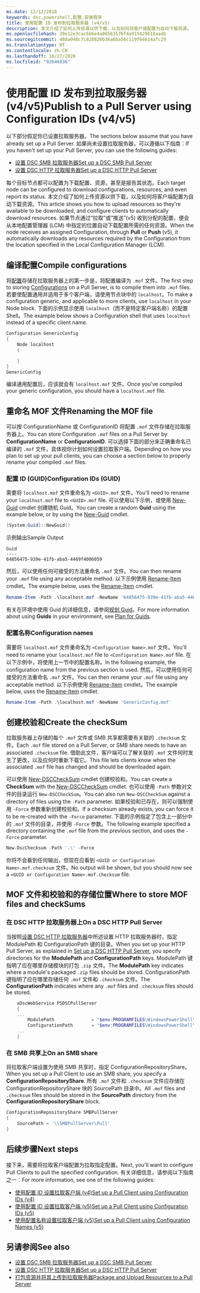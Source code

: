 ```yaml
---
ms.date: 12/12/2018
keywords: dsc,powershell,配置,安装程序
title: 使用配置 ID 发布到拉取服务器 (v4/v5)
description: 本文介绍了如何上传资源以供下载，以及如何将客户端配置为自动下载资源。
ms.openlocfilehash: 20e12e3cac6b6e4a86563576f4a915429b18aadb
ms.sourcegitcommit: 488a940c7c828820b36a6ba56c119f64614afc29
ms.translationtype: HT
ms.contentlocale: zh-CN
ms.lasthandoff: 10/27/2020
ms.locfileid: "92646836"
---
```

# <a name="publish-to-a-pull-server-using-configuration-ids-v4v5"></a><span data-ttu-id="cfb8b-104">使用配置 ID 发布到拉取服务器 (v4/v5)</span><span class="sxs-lookup"><span data-stu-id="cfb8b-104">Publish to a Pull Server using Configuration IDs (v4/v5)</span></span>

<span data-ttu-id="cfb8b-105">以下部分假定你已设置拉取服务器。</span><span class="sxs-lookup"><span data-stu-id="cfb8b-105">The sections below assume that you have already set up a Pull Server.</span></span> <span data-ttu-id="cfb8b-106">如果尚未设置拉取服务器，可以遵循以下指南：</span><span class="sxs-lookup"><span data-stu-id="cfb8b-106">If you haven't set up your Pull Server, you can use the following guides:</span></span>

- [<span data-ttu-id="cfb8b-107">设置 DSC SMB 拉取服务器</span><span class="sxs-lookup"><span data-stu-id="cfb8b-107">Set up a DSC SMB Pull Server</span></span>](pullServerSmb.md)
- [<span data-ttu-id="cfb8b-108">设置 DSC HTTP 拉取服务器</span><span class="sxs-lookup"><span data-stu-id="cfb8b-108">Set up a DSC HTTP Pull Server</span></span>](pullServer.md)

<span data-ttu-id="cfb8b-109">每个目标节点都可以配置为下载配置、资源，甚至是报告其状态。</span><span class="sxs-lookup"><span data-stu-id="cfb8b-109">Each target node can be configured to download configurations, resources, and even report its status.</span></span> <span data-ttu-id="cfb8b-110">本文介绍了如何上传资源以供下载，以及如何将客户端配置为自动下载资源。</span><span class="sxs-lookup"><span data-stu-id="cfb8b-110">This article shows you how to upload resources so they're available to be downloaded, and configure clients to automatically download resources.</span></span> <span data-ttu-id="cfb8b-111">如果节点通过“拉取”或“推送”(v5) 收到分配的配置，便会从本地配置管理器 (LCM) 中指定的位置自动下载配置所需的任何资源。</span><span class="sxs-lookup"><span data-stu-id="cfb8b-111">When the node receives an assigned Configuration, through **Pull** or **Push** (v5), it automatically downloads any resources required by the Configuration from the location specified in the Local Configuration Manager (LCM).</span></span>

## <a name="compile-configurations"></a><span data-ttu-id="cfb8b-112">编译配置</span><span class="sxs-lookup"><span data-stu-id="cfb8b-112">Compile configurations</span></span>

<span data-ttu-id="cfb8b-113">将[配置](../configurations/configurations.md)存储在拉取服务器上的第一步是，将配置编译为 `.mof` 文件。</span><span class="sxs-lookup"><span data-stu-id="cfb8b-113">The first step to storing [Configurations](../configurations/configurations.md) on a Pull Server, is to compile them into `.mof` files.</span></span> <span data-ttu-id="cfb8b-114">若要使配置通用并适用于多个客户端，请使用节点块中的 `localhost`。</span><span class="sxs-lookup"><span data-stu-id="cfb8b-114">To make a configuration generic, and applicable to more clients, use `localhost` in your Node block.</span></span> <span data-ttu-id="cfb8b-115">下面的示例显示使用 `localhost`（而不是特定客户端名称）的配置 Shell。</span><span class="sxs-lookup"><span data-stu-id="cfb8b-115">The example below shows a Configuration shell that uses `localhost` instead of a specific client name.</span></span>

```powershell
Configuration GenericConfig
{
    Node localhost
    {

    }
}
GenericConfig
```

<span data-ttu-id="cfb8b-116">编译通用配置后，应该就会有 `localhost.mof` 文件。</span><span class="sxs-lookup"><span data-stu-id="cfb8b-116">Once you've compiled your generic configuration, you should have a `localhost.mof` file.</span></span>

## <a name="renaming-the-mof-file"></a><span data-ttu-id="cfb8b-117">重命名 MOF 文件</span><span class="sxs-lookup"><span data-stu-id="cfb8b-117">Renaming the MOF file</span></span>

<span data-ttu-id="cfb8b-118">可以按 ConfigurationName 或 ConfigurationID 将配置 `.mof` 文件存储在拉取服务器上。</span><span class="sxs-lookup"><span data-stu-id="cfb8b-118">You can store Configuration `.mof` files on a Pull Server by **ConfigurationName** or **ConfigurationID**.</span></span> <span data-ttu-id="cfb8b-119">可以选择下面的部分来正确重命名已编译的 `.mof` 文件，具体视你计划如何设置拉取客户端。</span><span class="sxs-lookup"><span data-stu-id="cfb8b-119">Depending on how you plan to set up your pull clients, you can choose a section below to properly rename your compiled `.mof` files.</span></span>

### <a name="configuration-ids-guid"></a><span data-ttu-id="cfb8b-120">配置 ID (GUID)</span><span class="sxs-lookup"><span data-stu-id="cfb8b-120">Configuration IDs (GUID)</span></span>

<span data-ttu-id="cfb8b-121">需要将 `localhost.mof` 文件重命名为 `<GUID>.mof` 文件。</span><span class="sxs-lookup"><span data-stu-id="cfb8b-121">You'll need to rename your `localhost.mof` file to `<GUID>.mof` file.</span></span> <span data-ttu-id="cfb8b-122">可以使用以下示例，或使用 [New-Guid](/powershell/module/microsoft.powershell.utility/new-guid) cmdlet 创建随机 Guid。</span><span class="sxs-lookup"><span data-stu-id="cfb8b-122">You can create a random **Guid** using the example below, or by using the [New-Guid](/powershell/module/microsoft.powershell.utility/new-guid) cmdlet.</span></span>

```powershell
[System.Guid]::NewGuid()
```

<span data-ttu-id="cfb8b-123">示例输出</span><span class="sxs-lookup"><span data-stu-id="cfb8b-123">Sample Output</span></span>

```Output
Guid
----
64856475-939e-41fb-aba5-4469f4006059
```

<span data-ttu-id="cfb8b-124">然后，可以使用任何可接受的方法重命名 `.mof` 文件。</span><span class="sxs-lookup"><span data-stu-id="cfb8b-124">You can then rename your `.mof` file using any acceptable method.</span></span> <span data-ttu-id="cfb8b-125">以下示例使用 [Rename-Item](/powershell/module/microsoft.powershell.management/rename-item) cmdlet。</span><span class="sxs-lookup"><span data-stu-id="cfb8b-125">The example below, uses the [Rename-Item](/powershell/module/microsoft.powershell.management/rename-item) cmdlet.</span></span>

```powershell
Rename-Item -Path .\localhost.mof -NewName '64856475-939e-41fb-aba5-4469f4006059.mof'
```

<span data-ttu-id="cfb8b-126">有关在环境中使用 Guid 的详细信息，请参阅[规划 Guid](secureServer.md#guids)。</span><span class="sxs-lookup"><span data-stu-id="cfb8b-126">For more information about using **Guids** in your environment, see [Plan for Guids](secureServer.md#guids).</span></span>

### <a name="configuration-names"></a><span data-ttu-id="cfb8b-127">配置名称</span><span class="sxs-lookup"><span data-stu-id="cfb8b-127">Configuration names</span></span>

<span data-ttu-id="cfb8b-128">需要将 `localhost.mof` 文件重命名为 `<Configuration Name>.mof` 文件。</span><span class="sxs-lookup"><span data-stu-id="cfb8b-128">You'll need to rename your `localhost.mof` file to `<Configuration Name>.mof` file.</span></span> <span data-ttu-id="cfb8b-129">在以下示例中，将使用上一节中的配置名称。</span><span class="sxs-lookup"><span data-stu-id="cfb8b-129">In the following example, the configuration name from the previous section is used.</span></span> <span data-ttu-id="cfb8b-130">然后，可以使用任何可接受的方法重命名 `.mof` 文件。</span><span class="sxs-lookup"><span data-stu-id="cfb8b-130">You can then rename your `.mof` file using any acceptable method.</span></span> <span data-ttu-id="cfb8b-131">以下示例使用 [Rename-Item](/powershell/module/microsoft.powershell.management/rename-item) cmdlet。</span><span class="sxs-lookup"><span data-stu-id="cfb8b-131">The example below, uses the [Rename-Item](/powershell/module/microsoft.powershell.management/rename-item) cmdlet.</span></span>

```powershell
Rename-Item -Path .\localhost.mof -NewName 'GenericConfig.mof'
```

## <a name="create-the-checksum"></a><span data-ttu-id="cfb8b-132">创建校验和</span><span class="sxs-lookup"><span data-stu-id="cfb8b-132">Create the checkSum</span></span>

<span data-ttu-id="cfb8b-133">拉取服务器上存储的每个 `.mof` 文件或 SMB 共享都需要有关联的 `.checksum` 文件。</span><span class="sxs-lookup"><span data-stu-id="cfb8b-133">Each `.mof` file stored on a Pull Server, or SMB share needs to have an associated `.checksum` file.</span></span>
<span data-ttu-id="cfb8b-134">借助此文件，客户端可以了解关联的 `.mof` 文件何时发生了更改，以及应何时重新下载它。</span><span class="sxs-lookup"><span data-stu-id="cfb8b-134">This file lets clients know when the associated `.mof` file has changed and should be downloaded again.</span></span>

<span data-ttu-id="cfb8b-135">可以使用 [New-DSCCheckSum](/powershell/module/psdesiredstateconfiguration/new-dscchecksum) cmdlet 创建校验和。</span><span class="sxs-lookup"><span data-stu-id="cfb8b-135">You can create a **CheckSum** with the [New-DSCCheckSum](/powershell/module/psdesiredstateconfiguration/new-dscchecksum) cmdlet.</span></span> <span data-ttu-id="cfb8b-136">也可以使用 `-Path` 参数对文件的目录运行 `New-DSCCheckSum`。</span><span class="sxs-lookup"><span data-stu-id="cfb8b-136">You can also run `New-DSCCheckSum` against a directory of files using the `-Path` parameter.</span></span>
<span data-ttu-id="cfb8b-137">如果校验和已存在，则可以强制使用 `-Force` 参数重新创建校验和。</span><span class="sxs-lookup"><span data-stu-id="cfb8b-137">If a checksum already exists, you can force it to be re-created with the `-Force` parameter.</span></span> <span data-ttu-id="cfb8b-138">下面的示例指定了包含上一部分中的 `.mof` 文件的目录，并使用 `-Force` 参数。</span><span class="sxs-lookup"><span data-stu-id="cfb8b-138">The following example specified a directory containing the `.mof` file from the previous section, and uses the `-Force` parameter.</span></span>

```powershell
New-DscChecksum -Path '.\' -Force
```

<span data-ttu-id="cfb8b-139">你将不会看到任何输出，但现在应看到 `<GUID or Configuration Name>.mof.checksum` 文件。</span><span class="sxs-lookup"><span data-stu-id="cfb8b-139">No output will be shown, but you should now see a `<GUID or Configuration Name>.mof.checksum` file.</span></span>

## <a name="where-to-store-mof-files-and-checksums"></a><span data-ttu-id="cfb8b-140">MOF 文件和校验和的存储位置</span><span class="sxs-lookup"><span data-stu-id="cfb8b-140">Where to store MOF files and checkSums</span></span>

### <a name="on-a-dsc-http-pull-server"></a><span data-ttu-id="cfb8b-141">在 DSC HTTP 拉取服务器上</span><span class="sxs-lookup"><span data-stu-id="cfb8b-141">On a DSC HTTP Pull Server</span></span>

<span data-ttu-id="cfb8b-142">当按照[设置 DSC HTTP 拉取服务器](pullServer.md)中所述设置 HTTP 拉取服务器时，指定 ModulePath  和 ConfigurationPath  键的目录。</span><span class="sxs-lookup"><span data-stu-id="cfb8b-142">When you set up your HTTP Pull Server, as explained in [Set up a DSC HTTP Pull Server](pullServer.md), you specify directories for the **ModulePath** and **ConfigurationPath** keys.</span></span> <span data-ttu-id="cfb8b-143">ModulePath 键指明了应在哪里存储模块的打包 `.zip` 文件。</span><span class="sxs-lookup"><span data-stu-id="cfb8b-143">The **ModulePath** key indicates where a module's packaged `.zip` files should be stored.</span></span> <span data-ttu-id="cfb8b-144">ConfigurationPath 键指明了应在哪里存储任何 `.mof` 文件和 `.checksum` 文件。</span><span class="sxs-lookup"><span data-stu-id="cfb8b-144">The **ConfigurationPath** indicates where any `.mof` files and `.checksum` files should be stored.</span></span>

```powershell
    xDscWebService PSDSCPullServer
    {
    ...
        ModulePath              = "$env:PROGRAMFILES\WindowsPowerShell\DscService\Modules"
        ConfigurationPath       = "$env:PROGRAMFILES\WindowsPowerShell\DscService\Configuration"
    ...
    }

```

### <a name="on-an-smb-share"></a><span data-ttu-id="cfb8b-145">在 SMB 共享上</span><span class="sxs-lookup"><span data-stu-id="cfb8b-145">On an SMB share</span></span>

<span data-ttu-id="cfb8b-146">将拉取客户端设置为使用 SMB 共享时，指定 ConfigurationRepositoryShare。</span><span class="sxs-lookup"><span data-stu-id="cfb8b-146">When you set up a Pull Client to use an SMB share, you specify a **ConfigurationRepositoryShare**.</span></span>
<span data-ttu-id="cfb8b-147">所有 `.mof` 文件和 `.checksum` 文件应存储在 ConfigurationRepositoryShare 块的 SourcePath 目录中。</span><span class="sxs-lookup"><span data-stu-id="cfb8b-147">All `.mof` files and `.checksum` files should be stored in the **SourcePath** directory from the **ConfigurationRepositoryShare** block.</span></span>

```powershell
ConfigurationRepositoryShare SMBPullServer
{
    SourcePath = '\\SMBPullServer\Pull'
}
```

## <a name="next-steps"></a><span data-ttu-id="cfb8b-148">后续步骤</span><span class="sxs-lookup"><span data-stu-id="cfb8b-148">Next steps</span></span>

<span data-ttu-id="cfb8b-149">接下来，需要将拉取客户端配置为拉取指定配置。</span><span class="sxs-lookup"><span data-stu-id="cfb8b-149">Next, you'll want to configure Pull Clients to pull the specified configuration.</span></span> <span data-ttu-id="cfb8b-150">有关详细信息，请参阅以下指南之一：</span><span class="sxs-lookup"><span data-stu-id="cfb8b-150">For more information, see one of the following guides:</span></span>

- [<span data-ttu-id="cfb8b-151">使用配置 ID 设置拉取客户端 (v4)</span><span class="sxs-lookup"><span data-stu-id="cfb8b-151">Set up a Pull Client using Configuration IDs (v4)</span></span>](pullClientConfigId4.md)
- [<span data-ttu-id="cfb8b-152">使用配置 ID 设置拉取客户端 (v5)</span><span class="sxs-lookup"><span data-stu-id="cfb8b-152">Set up a Pull Client using Configuration IDs (v5)</span></span>](pullClientConfigId.md)
- [<span data-ttu-id="cfb8b-153">使用配置名称设置拉取客户端 (v5)</span><span class="sxs-lookup"><span data-stu-id="cfb8b-153">Set up a Pull Client using Configuration Names (v5)</span></span>](pullClientConfigNames.md)

## <a name="see-also"></a><span data-ttu-id="cfb8b-154">另请参阅</span><span class="sxs-lookup"><span data-stu-id="cfb8b-154">See also</span></span>

- [<span data-ttu-id="cfb8b-155">设置 DSC SMB 拉取服务器</span><span class="sxs-lookup"><span data-stu-id="cfb8b-155">Set up a DSC SMB Pull Server</span></span>](pullServerSmb.md)
- [<span data-ttu-id="cfb8b-156">设置 DSC HTTP 拉取服务器</span><span class="sxs-lookup"><span data-stu-id="cfb8b-156">Set up a DSC HTTP Pull Server</span></span>](pullServer.md)
- [<span data-ttu-id="cfb8b-157">打包资源并将其上传到拉取服务器</span><span class="sxs-lookup"><span data-stu-id="cfb8b-157">Package and Upload Resources to a Pull Server</span></span>](package-upload-resources.md)
